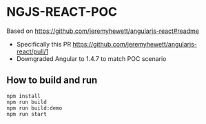 # NGJS-REACT-POC

Based on https://github.com/jeremyhewett/angularjs-react#readme
* Specifically this PR https://github.com/jeremyhewett/angularjs-react/pull/1 
* Downgraded Angular to 1.4.7 to match POC scenario

## How to build and run
```
npm install
npm run build
npm run build:demo
npm run start
```